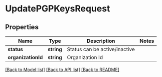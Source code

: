 # UpdatePGPKeysRequest

## Properties
Name | Type | Description | Notes
------------ | ------------- | ------------- | -------------
**status** | **string** | Status can be active/inactive | 
**organizationId** | **string** | Organization Id | 

[[Back to Model list]](../README.md#documentation-for-models) [[Back to API list]](../README.md#documentation-for-api-endpoints) [[Back to README]](../README.md)


